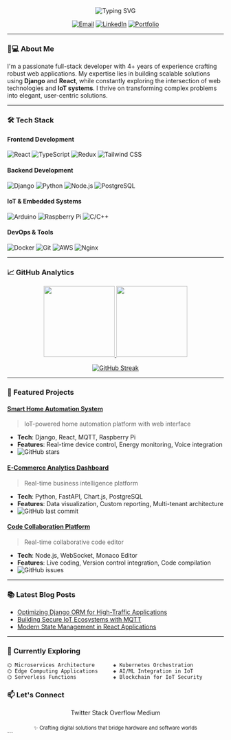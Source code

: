 <div align="center">
  <img src="https://readme-typing-svg.demolab.com?font=Fira+Code&weight=600&size=26&duration=4000&pause=1000&color=38BDF8&center=true&vCenter=true&width=435&lines=Hi+there+👋;I'm+Rajid+K+K;Full+Stack+Developer;IoT+Enthusiast;Problem+Solver" alt="Typing SVG" />

  [![Email](https://img.shields.io/badge/-kkrajid@gmail.com-38BDF8?style=flat&logo=gmail&logoColor=white)](mailto:kkrajid@gmail.com)
  [![LinkedIn](https://img.shields.io/badge/-LinkedIn-0A66C2?style=flat&logo=linkedin&logoColor=white)](https://linkedin.com/in/yourprofile)
  [![Portfolio](https://img.shields.io/badge/-Portfolio-38BDF8?style=flat&logo=react&logoColor=white)](https://your-portfolio-site.com)
</div>

---

### 👨💻 About Me

I'm a passionate full-stack developer with 4+ years of experience crafting robust web applications. My expertise lies in building scalable solutions using **Django** and **React**, while constantly exploring the intersection of web technologies and **IoT systems**. I thrive on transforming complex problems into elegant, user-centric solutions.

---

### 🛠️ Tech Stack

#### **Frontend Development**
![React](https://img.shields.io/badge/-React-38BDF8?logo=react&logoColor=white)
![TypeScript](https://img.shields.io/badge/-TypeScript-3178C6?logo=typescript&logoColor=white)
![Redux](https://img.shields.io/badge/-Redux-764ABC?logo=redux&logoColor=white)
![Tailwind CSS](https://img.shields.io/badge/-Tailwind-06B6D4?logo=tailwindcss&logoColor=white)

#### **Backend Development**
![Django](https://img.shields.io/badge/-Django-092E20?logo=django&logoColor=white)
![Python](https://img.shields.io/badge/-Python-3776AB?logo=python&logoColor=white)
![Node.js](https://img.shields.io/badge/-Node.js-339933?logo=node.js&logoColor=white)
![PostgreSQL](https://img.shields.io/badge/-PostgreSQL-4169E1?logo=postgresql&logoColor=white)

#### **IoT & Embedded Systems**
![Arduino](https://img.shields.io/badge/-Arduino-00979D?logo=arduino&logoColor=white)
![Raspberry Pi](https://img.shields.io/badge/-RPi-C51A4A?logo=raspberrypi&logoColor=white)
![C/C++](https://img.shields.io/badge/-C/C++-00599C?logo=c%2B%2B&logoColor=white)

#### **DevOps & Tools**
![Docker](https://img.shields.io/badge/-Docker-2496ED?logo=docker&logoColor=white)
![Git](https://img.shields.io/badge/-Git-F05032?logo=git&logoColor=white)
![AWS](https://img.shields.io/badge/-AWS-232F3E?logo=amazonaws&logoColor=white)
![Nginx](https://img.shields.io/badge/-Nginx-009639?logo=nginx&logoColor=white)

---

### 📈 GitHub Analytics

<div align="center">
  
  <a href="https://github.com/kkrajid">
    <img height="165" src="https://github-readme-stats.vercel.app/api?username=kkrajid&show_icons=true&theme=transparent&hide_border=true&bg_color=00000000&text_color=38BDF8&icon_color=38BDF8&hide_title=true" />
    <img height="165" src="https://github-readme-stats.vercel.app/api/top-langs/?username=kkrajid&layout=compact&theme=transparent&hide_border=true&bg_color=00000000&text_color=38BDF8&hide_title=true" />
  </a>

  [![GitHub Streak](https://streak-stats.demolab.com?user=kkrajid&theme=dark&background=00000000&border=38BDF8&stroke=38BDF8&ring=38BDF8&fire=38BDF8&currStreakNum=FFFFFF&sideNums=38BDF8&currStreakLabel=38BDF8&sideLabels=38BDF8&dates=6B7280)](https://git.io/streak-stats)

</div>

---

### 🚀 Featured Projects

#### [Smart Home Automation System](https://github.com/kkrajid/smart-home)
> IoT-powered home automation platform with web interface
- **Tech**: Django, React, MQTT, Raspberry Pi
- **Features**: Real-time device control, Energy monitoring, Voice integration
- ![GitHub stars](https://img.shields.io/github/stars/kkrajid/smart-home?style=flat&color=38BDF8)

#### [E-Commerce Analytics Dashboard](https://github.com/kkrajid/ecom-analytics)
> Real-time business intelligence platform
- **Tech**: Python, FastAPI, Chart.js, PostgreSQL
- **Features**: Data visualization, Custom reporting, Multi-tenant architecture
- ![GitHub last commit](https://img.shields.io/github/last-commit/kkrajid/ecom-analytics?style=flat&color=38BDF8)

#### [Code Collaboration Platform](https://github.com/kkrajid/code-collab)
> Real-time collaborative code editor
- **Tech**: Node.js, WebSocket, Monaco Editor
- **Features**: Live coding, Version control integration, Code compilation
- ![GitHub issues](https://img.shields.io/github/issues/kkrajid/code-collab?style=flat&color=38BDF8)

---

### 📚 Latest Blog Posts
<!-- Replace with actual blog post links -->
- [Optimizing Django ORM for High-Traffic Applications](https://your-blog.com)
- [Building Secure IoT Ecosystems with MQTT](https://your-blog.com)
- [Modern State Management in React Applications](https://your-blog.com)

---

### 📌 Currently Exploring

```text
⌬ Microservices Architecture      ◈ Kubernetes Orchestration
⌬ Edge Computing Applications     ◈ AI/ML Integration in IoT
⌬ Serverless Functions            ◈ Blockchain for IoT Security
```
### 📫 Let's Connect
<div align="center">
Twitter
Stack Overflow
Medium

</div><div align="center" style="margin-top: 20px;"> <sub>✨ Crafting digital solutions that bridge hardware and software worlds</sub> </div> ```
